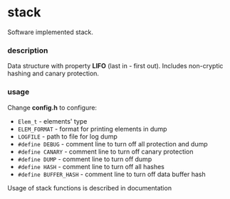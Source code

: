 # stack
Software implemented stack.
### description
Data structure with property **LIFO** (last in - first out).
Includes non-cryptic hashing and canary protection.
### usage
Change **config.h** to configure:
* `Elem_t`              - elements' type 
* `ELEM_FORMAT`         - format for printing elements in dump
* `LOGFILE`             - path to file for log dump
* `#define DEBUG`       - comment line to turn off all protection and dump
* `#define CANARY`      - comment line to turn off canary protection
* `#define DUMP`        - comment line to turn off dump
* `#define HASH`        - comment line to turn off all hashes
* `#define BUFFER_HASH` - comment line to turn off data buffer hash

Usage of stack functions is described in documentation

